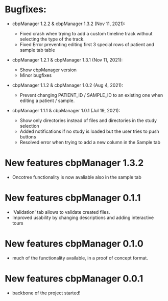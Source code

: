 # Bugfixes:

* cbpManager 1.2.2 & cbpManager 1.3.2 (Nov 11, 2021):
  - Fixed crash when trying to add a custom timeline track without selecting the type of the track.
  - Fixed Error preventing editing first 3 special rows of patient and sample tab table

* cbpManager 1.2.1 & cbpManager 1.3.1 (Nov 11, 2021):
  - Show cbpManager version
  - Minor bugfixes

* cbpManager 1.1.2 & cbpManager 1.0.2 (Aug 4, 2021):
  - Prevent changing PATIENT_ID / SAMPLE_ID to an existing one when editing a patient / sample.

* cbpManager 1.1.1 & cbpManager 1.0.1 (Jul 19, 2021):
  - Show only directories instead of files and directories in the study selection
  - Added notifications if no study is loaded but the user tries to push buttons
  - Resolved error when trying to add a new column in the Sample tab

# New features cbpManager 1.3.2

* Oncotree functionality is now avaliable also in the sample tab 

# New features cbpManager 0.1.1

* 'Validation' tab allows to validate created files.
* Improved usability by changing descriptions and adding interactive tours

# New features cbpManager 0.1.0

* much of the functionality available, in a proof of concept format.

# New features cbpManager 0.0.1

* backbone of the project started!
